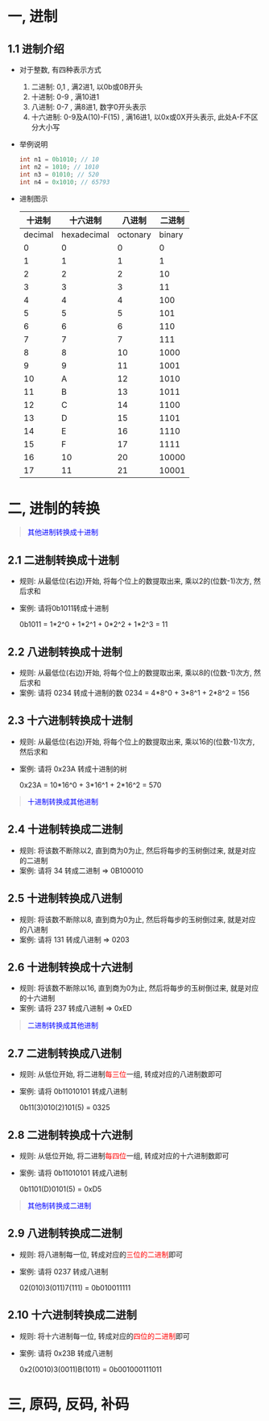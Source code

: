 # 一, 进制

## 1.1 进制介绍

+ 对于整数, 有四种表示方式

  1. 二进制: 0,1 , 满2进1, 以0b或0B开头
  2. 十进制: 0-9 , 满10进1
  3. 八进制: 0-7 , 满8进1, 数字0开头表示
  4. 十六进制: 0-9及A(10)-F(15) , 满16进1, 以0x或0X开头表示, 此处A-F不区分大小写

+ 举例说明

  ````java
  int n1 = 0b1010; // 10
  int n2 = 1010; // 1010
  int n3 = 01010; // 520
  int n4 = 0x1010; // 65793
  ````

+ 进制图示

  | 十进制  | 十六进制    | 八进制   | 二进制 |
  | ------- | ----------- | -------- | ------ |
  | decimal | hexadecimal | octonary | binary |
  | 0       | 0           | 0        | 0      |
  | 1       | 1           | 1        | 1      |
  | 2       | 2           | 2        | 10     |
  | 3       | 3           | 3        | 11     |
  | 4       | 4           | 4        | 100    |
  | 5       | 5           | 5        | 101    |
  | 6       | 6           | 6        | 110    |
  | 7       | 7           | 7        | 111    |
  | 8       | 8           | 10       | 1000   |
  | 9       | 9           | 11       | 1001   |
  | 10      | A           | 12       | 1010   |
  | 11      | B           | 13       | 1011   |
  | 12      | C           | 14       | 1100   |
  | 13      | D           | 15       | 1101   |
  | 14      | E           | 16       | 1110   |
  | 15      | F           | 17       | 1111   |
  | 16      | 10          | 20       | 10000  |
  | 17      | 11          | 21       | 10001  |



# 二, 进制的转换

> <font color=blue>其他进制转换成十进制</font>

## 2.1 二进制转换成十进制

+ 规则: 从最低位(右边)开始, 将每个位上的数提取出来, 乘以2的(位数-1)次方, 然后求和

+ 案例: 请将0b1011转成十进制

  0b1011 = 1\*2^0 + 1\*2^1 + 0\*2^2 + 1\*2^3 = 11



## 2.2 八进制转换成十进制

+ 规则: 从最低位(右边)开始, 将每个位上的数提取出来, 乘以8的(位数-1)次方, 然后求和
+ 案例: 请将 0234 转成十进制的数
  0234 = 4\*8^0 + 3\*8^1 + 2\*8^2 = 156



## 2.3 十六进制转换成十进制

+ 规则: 从最低位(右边)开始, 将每个位上的数提取出来, 乘以16的(位数-1)次方, 然后求和

+ 案例: 请将 0x23A 转成十进制的树

  0x23A = 10\*16^0 + 3\*16^1 + 2\*16^2 = 570



> <font color=blue>十进制转换成其他进制</font>

## 2.4 十进制转换成二进制

+ 规则: 将该数不断除以2, 直到商为0为止, 然后将每步的玉树倒过来, 就是对应的二进制
+ 案例: 请将 34 转成二进制 => 0B100010



## 2.5 十进制转换成八进制

+ 规则: 将该数不断除以8, 直到商为0为止, 然后将每步的玉树倒过来, 就是对应的八进制
+ 案例: 请将 131 转成八进制 => 0203



## 2.6 十进制转换成十六进制

+ 规则: 将该数不断除以16, 直到商为0为止, 然后将每步的玉树倒过来, 就是对应的十六进制
+ 案例: 请将 237 转成八进制 => 0xED



> <font color=blue>二进制转换成其他进制</font>

## 2.7 二进制转换成八进制

+ 规则: 从低位开始, 将二进制<font color=red>每三位</font>一组, 转成对应的八进制数即可

+ 案例: 请将 0b11010101 转成八进制

  0b11(3)010(2)101(5) = 0325



## 2.8 二进制转换成十六进制

+ 规则: 从低位开始, 将二进制<font color=red>每四位</font>一组, 转成对应的十六进制数即可

+ 案例: 请将 0b11010101 转成八进制

  0b1101(D)0101(5) = 0xD5



> <font color=blue>其他制转换成二进制</font>

## 2.9 八进制转换成二进制

+ 规则: 将八进制每一位, 转成对应的<font color=red>三位的二进制</font>即可

+ 案例: 请将 0237 转成八进制

  02(010)3(011)7(111) = 0b010011111



## 2.10 十六进制转换成二进制

+ 规则: 将十六进制每一位, 转成对应的<font color=red>四位的二进制</font>即可

+ 案例: 请将 0x23B 转成八进制

  0x2(0010)3(0011)B(1011) = 0b001000111011



# 三, 原码, 反码, 补码











